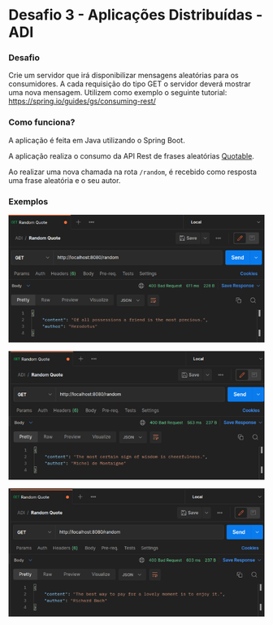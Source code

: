 # Desafio 3 - Aplicações Distribuídas - ADI

### Desafio

Crie um servidor que irá disponibilizar mensagens aleatórias para os consumidores.
A cada requisição do tipo GET o servidor deverá mostrar uma nova mensagem. Utilizem como exemplo o seguinte tutorial: https://spring.io/guides/gs/consuming-rest/

### Como funciona?

A aplicação é feita em Java utilizando o Spring Boot.

A aplicação realiza o consumo da API Rest de frases aleatórias [Quotable](https://github.com/lukePeavey/quotable).

Ao realizar uma nova chamada na rota ```/random```, é recebido como resposta uma frase aleatória e o seu autor.

### Exemplos

<p align="center">
    <img src="/imgs/img1.png">
</p>

<p align="center">
    <img src="/imgs/img2.png">
</p>

<p align="center">
    <img src="/imgs/img3.png">
</p>